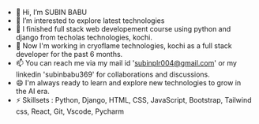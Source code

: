 - 👋 Hi, I’m SUBIN BABU
- 👀 I’m interested to explore latest technologies
- 🌱 I finished full stack web developement course using python and django from techolas technologies, kochi.
- 💞️ Now I'm working in cryoflame technologies, kochi as a full stack developer for the past 6 months.
- 📫 You can reach me via my mail id 'subinplr004@gmail.com' or my linkedin 'subinbabu369' for collaborations and discussions.
- 😄 I'm always ready to learn and explore new technologies to grow in the AI era.
- ⚡ Skillsets : Python, Django, HTML, CSS, JavaScript, Bootstrap, Tailwind css,  React, Git, Vscode, Pycharm

<!---
subinplr004/subinplr004 is a ✨ special ✨ repository because its `README.md` (this file) appears on your GitHub profile.
You can click the Preview link to take a look at your changes.
--->
